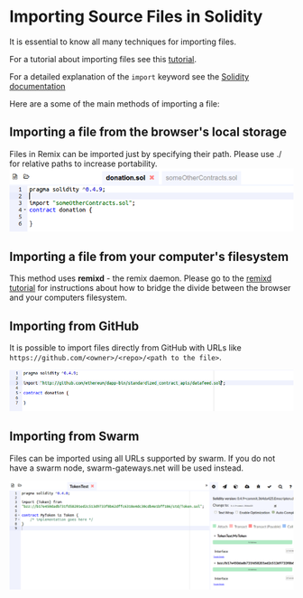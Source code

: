 Importing Source Files in Solidity
==================================

It is essential to know all many techniques for importing files.

For a tutorial about importing files see this [tutorial](https://github.com/ethereum/remix-workshops/tree/master/loading_via_npm_github_plugin).

For a detailed explanation of the `import` keyword see the
[Solidity documentation](https://solidity.readthedocs.io/en/develop/layout-of-source-files.html?highlight=import#importing-other-source-files)

Here are a some of the main methods of importing a file:

Importing a file from the browser's local storage
-------------------------------------------------

Files in Remix can be imported just by specifying their path. Please use ./ for relative paths to increase portability.
![](images/a-old-tuto_basicimport.png)

Importing a file from your computer's filesystem
-------------------------------------------------

This method uses **remixd** - the remix daemon.  Please go to the [remixd tutorial](remixd.html) for instructions about how to bridge the divide between the browser and your computers filesystem.


Importing from GitHub
---------------------

It is possible to import files directly from GitHub with URLs like
`https://github.com/<owner>/<repo>/<path to the file>`.

![](images/a-old-tuto_importgit.png)

Importing from Swarm
--------------------

Files can be imported using all URLs supported by swarm. If you do not
have a swarm node, swarm-gateways.net will be used instead.

![](images/a-old-tuto_importswarm.png)
